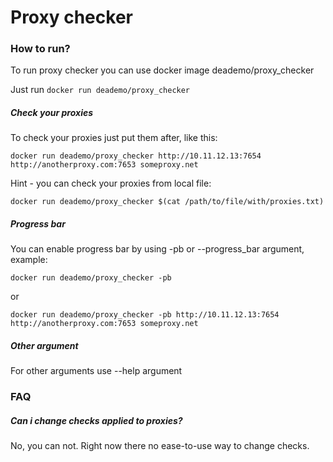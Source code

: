 # Proxy checker

### How to run?

To run proxy checker you can use docker image deademo/proxy_checker

Just run `docker run deademo/proxy_checker`

##### Check your proxies
To check your proxies just put them after, like this:

`docker run deademo/proxy_checker http://10.11.12.13:7654 http://anotherproxy.com:7653 someproxy.net`

Hint - you can check your proxies from local file:

`docker run deademo/proxy_checker $(cat /path/to/file/with/proxies.txt)`


##### Progress bar
You can enable progress bar by using -pb or --progress_bar argument, example:

`docker run deademo/proxy_checker -pb`

or 

`docker run deademo/proxy_checker -pb http://10.11.12.13:7654 http://anotherproxy.com:7653 someproxy.net`

##### Other argument
For other arguments use --help argument


### FAQ

##### Can i change checks applied to proxies?
No, you can not. Right now there no ease-to-use way to change checks.
